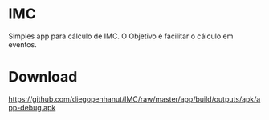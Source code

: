 # IMC
Simples app para cálculo de IMC. O Objetivo é facilitar o cálculo em eventos.

# Download 
https://github.com/diegopenhanut/IMC/raw/master/app/build/outputs/apk/app-debug.apk
